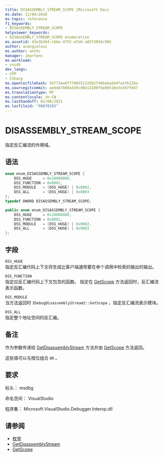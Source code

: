 ```yaml
---
title: DISASSEMBLY_STREAM_SCOPE |Microsoft Docs
ms.date: 11/04/2016
ms.topic: reference
f1_keywords:
- DISASSEMBLY_STREAM_SCOPE
helpviewer_keywords:
- DISASSEMBLY_STREAM_SCOPE enumeration
ms.assetid: 43e2b364-cbbe-4755-a7e6-a03f3054c965
author: acangialosi
ms.author: anthc
manager: jmartens
ms.workload:
- vssdk
dev_langs:
- CPP
- CSharp
ms.openlocfilehash: 54773ee6f770855122992f49bebad44fa1f6129a
ms.sourcegitcommit: ae6d47b09a439cd0e13180f5e89510e3e347fd47
ms.translationtype: MT
ms.contentlocale: zh-CN
ms.lasthandoff: 02/08/2021
ms.locfileid: "99870293"
---
```

# <a name="disassembly_stream_scope"></a>DISASSEMBLY_STREAM_SCOPE
指定反汇编流的作用域。

## <a name="syntax"></a>语法

```cpp
enum enum_DISASSEMBLY_STREAM_SCOPE {
    DSS_HUGE     = 0x10000000,
    DSS_FUNCTION = 0x0001,
    DSS_MODULE   = (DSS_HUGE) | 0x0002,
    DSS_ALL      = (DSS_HUGE) | 0x0003
};
typedef DWORD DISASSEMBLY_STREAM_SCOPE;
```

```csharp
public enum enum_DISASSEMBLY_STREAM_SCOPE {
    DSS_HUGE     = 0x10000000,
    DSS_FUNCTION = 0x0001,
    DSS_MODULE   = (DSS_HUGE) | 0x0002,
    DSS_ALL      = (DSS_HUGE) | 0x0003
};
```

## <a name="fields"></a>字段
`DSS_HUGE`\
指定反汇编代码上下文将生成比客户端通常要在单个调用中检索的输出的输出。

`DSS_FUNCTION`\
指定应反汇编代码上下文包含的函数。 指定在 [GetScope](../../../extensibility/debugger/reference/idebugdisassemblystream2-getscope.md) 方法返回时，反汇编流表示函数。

`DSS_MODULE`\
当方法返回时 `IDebugDisassemblyStream2::GetScope` ，指定反汇编流表示模块。

`DSS_ALL`\
指定整个地址空间的反汇编。

## <a name="remarks"></a>备注
作为参数传递给 [GetDisassemblyStream](../../../extensibility/debugger/reference/idebugprogram2-getdisassemblystream.md) 方法并由 [GetScope](../../../extensibility/debugger/reference/idebugdisassemblystream2-getscope.md) 方法返回。

这些值可以与按位组合 `OR` 。

## <a name="requirements"></a>要求
标头： msdbg

命名空间： VisualStudio

程序集： Microsoft.VisualStudio.Debugger.Interop.dll

## <a name="see-also"></a>请参阅
- [枚举](../../../extensibility/debugger/reference/enumerations-visual-studio-debugging.md)
- [GetDisassemblyStream](../../../extensibility/debugger/reference/idebugprogram2-getdisassemblystream.md)
- [GetScope](../../../extensibility/debugger/reference/idebugdisassemblystream2-getscope.md)
